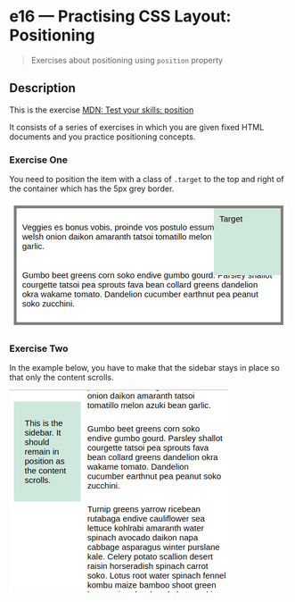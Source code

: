 # e16 &mdash; Practising CSS Layout: Positioning
> Exercises about positioning using `position` property

## Description

This is the exercise [MDN: Test your skills: position](https://developer.mozilla.org/en-US/docs/Learn/CSS/CSS_layout/Position_skills)

It consists of a series of exercises in which you are given fixed HTML documents and you practice positioning concepts.

### Exercise One

You need to position the item with a class of `.target` to the top and right of the container which has the 5px grey border.

![Exercise One: solution](docs/images/position_exercise_one.png)

### Exercise Two

In the example below, you have to make that the sidebar stays in place so that only the content scrolls.

![Exercise Two: solution](docs/images/position_exercise_two.png)